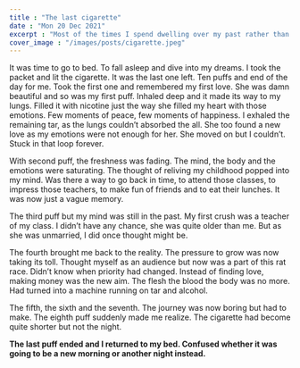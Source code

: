```yaml
---
title : "The last cigarette"
date : "Mon 20 Dec 2021"
excerpt : "Most of the times I spend dwelling over my past rather than enjoying the present or planning about my future. Somtimes it brings smile on my face and sometimes it's just the regret that things could have happened in a better way."
cover_image : "/images/posts/cigarette.jpeg"
--- 
```


It was time to go to bed. To fall asleep and dive into my dreams. I took the packet and lit the cigarette. It was the last one left. Ten puffs and end of the day for me. Took the first one and remembered my first love. She was damn beautiful and so was my first puff. Inhaled deep and it made its way to my lungs. Filled it with nicotine just the way she filled my heart with those emotions. Few moments of peace, few moments of happiness. I exhaled the remaining tar, as the lungs couldn’t absorbed the all. She too found a new love as my emotions were not enough for her. She moved on but I couldn’t. Stuck in that loop forever.

With second puff, the freshness was fading. The mind, the body and the emotions were saturating. The thought of reliving my childhood popped into my mind. Was there a way to go back in time, to attend those classes, to impress those teachers, to make fun of friends and to eat their lunches. It was now just a vague memory.

The third puff but my mind was still in the past. My first crush was a teacher of my class. I didn’t have any chance, she was quite older than me. But as she was unmarried, I did once thought might be.

The fourth brought me back to the reality. The pressure to grow was now taking its toll. Thought myself as an audience but now was a part of this rat race. Didn’t know when priority had changed. Instead of finding love, making money was the new aim. The flesh the blood the body was no more. Had turned into a machine running on tar and alcohol.


The fifth, the sixth and the seventh. The journey was now boring but had to make. The eighth puff suddenly made me realize. The cigarette had become quite shorter but not the night.

**The last puff ended and I returned to my bed. Confused whether it was going to be a new morning or another night instead.**